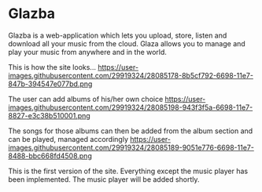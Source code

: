 # Glazba
Glazba is a web-application which lets you upload, store, listen and download all your music from the cloud. 
Glaza allows you to manage and play your music from anywhere and in the world.

This is how the site looks...
https://user-images.githubusercontent.com/29919324/28085178-8b5cf792-6698-11e7-847b-394547e077bd.png

The user can add albums of his/her own choice
https://user-images.githubusercontent.com/29919324/28085198-943f3f5a-6698-11e7-8827-e3c38b510001.png

The songs for those albums can then be added from the album section and can be played, managed accordingly
https://user-images.githubusercontent.com/29919324/28085189-9051e776-6698-11e7-8488-bbc668fd4508.png

This is the first version of the site. Everything except the music player has been implemented.
The music player will be added shortly.
